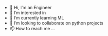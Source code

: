 - 👋 Hi, I’m an Engineer
- 👀 I’m interested in 
- 🌱 I’m currently learning ML
- 💞️ I’m looking to collaborate on python projects
- 📫 How to reach me ...

<!---
Stealth1993/Stealth1993 is a ✨ special ✨ repository because its `README.md` (this file) appears on your GitHub profile.
You can click the Preview link to take a look at your changes.
--->
